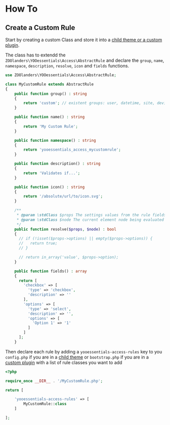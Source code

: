 # How To

## Create a Custom Rule

Start by creating a custom Class and store it into a [child theme or a custom plugin](https://yootheme.com/support/yootheme-pro/joomla/developers-child-themes#extend-functionality).

The class has to extendd the `ZOOlanders\YOOessentials\Access\AbstractRule` and declare the `group`, `name`, `namespace`, `description`, `resolve`, `icon` and `fields` functions.

```php
use ZOOlanders\YOOessentials\Access\AbstractRule;

class MyCustomRule extends AbstractRule
{
    public function group() : string
    {
        return 'custom'; // existent groups: user, datetime, site, device
    }

    public function name() : string
    {
        return 'My Custom Rule';
    }

    public function namespace() : string
    {
        return 'yooessentials_access_mycustomrule';
    }

    public function description() : string
    {
        return 'Validates if...';
    }

    public function icon() : string
    {
        return '/absolute/url/to/icon.svg';
    }

    /**
     * @param \stdClass $props The settings values from the rule fields
     * @param \stdClass $node The current element node being evaluated
     */
    public function resolve($props, $node) : bool
    {
      // if (!isset($props->options) || empty($props->options)) {
      //   return true;
      // }

      // return in_array('value', $props->option);
    }

    public function fields() : array
    {
      return [
        'checkbox' => [
          'type' => 'checkbox',
          'description' => ''
        ],
        'options' => [
          'type' => 'select',
          'description' => '',
          'options' => [
            'Option 1' => '1'
          ]
        ]
      ];
    }
```

Then declare each rule by adding a `yooessentials-access-rules` key to you `config.php` if you are in a [child theme](https://yootheme.com/support/yootheme-pro/joomla/developers-child-themes#extend-functionality) or `bootstrap.php` if you are in a [custom plugin](https://yootheme.com/support/yootheme-pro/joomla/developers-modules) with a list of rule classes you want to add

```php
<?php

require_once __DIR__ . '/MyCustomRule.php';

return [

    'yooessentials-access-rules' => [
        MyCustomRule::class
    ]

];
```
